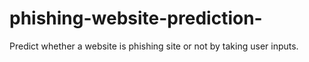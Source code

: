 # phishing-website-prediction-

Predict whether a website is phishing site or not by taking user inputs.
